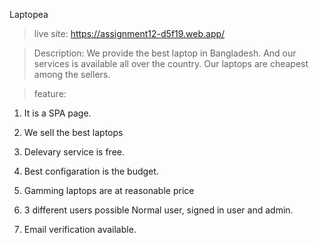 Laptopea

>live site: https://assignment12-d5f19.web.app/


>Description: We provide the best laptop in Bangladesh. And our services is available all over the country. Our laptops are cheapest among the sellers.


>feature: 
1. It is a SPA page. 

2. We sell the best laptops

3. Delevary service is free.

4. Best configaration is the budget.

5. Gamming laptops are at reasonable price

6. 3 different users possible Normal user, signed in user and admin.

7. Email verification available.

